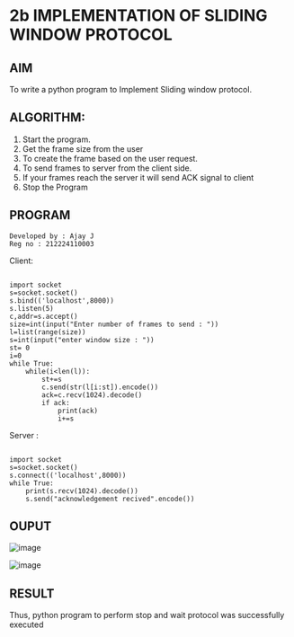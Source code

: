 # 2b IMPLEMENTATION OF SLIDING WINDOW PROTOCOL
## AIM
To write a python program to Implement Sliding window protocol.
## ALGORITHM:
1. Start the program.
2. Get the frame size from the user
3. To create the frame based on the user request.
4. To send frames to server from the client side.
5. If your frames reach the server it will send ACK signal to client
6. Stop the Program
## PROGRAM
```
Developed by : Ajay J
Reg no : 212224110003
```
Client:
```

import socket
s=socket.socket()
s.bind(('localhost',8000))
s.listen(5)
c,addr=s.accept()
size=int(input("Enter number of frames to send : "))
l=list(range(size))
s=int(input("enter window size : "))
st= 0
i=0
while True:
    while(i<len(l)):
        st+=s
        c.send(str(l[i:st]).encode())
        ack=c.recv(1024).decode()
        if ack:
            print(ack)
            i+=s
```
Server :
```

import socket
s=socket.socket()
s.connect(('localhost',8000))
while True:
    print(s.recv(1024).decode())
    s.send("acknowledgement recived".encode())
```


## OUPUT

![image](https://github.com/user-attachments/assets/374ecc64-7afc-4db0-8d03-5005102e86d2)


![image](https://github.com/user-attachments/assets/165a1e44-8fd9-4da3-bbec-e6e42501292f)


## RESULT
Thus, python program to perform stop and wait protocol was successfully executed
